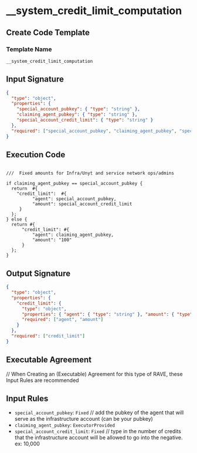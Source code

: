 # \_\_system_credit_limit_computation

## Create Code Template

### Template Name

```text
__system_credit_limit_computation
```

## Input Signature

```json
{
  "type": "object",
  "properties": {
    "special_account_pubkey": { "type": "string" },
    "claiming_agent_pubkey": { "type": "string" },
    "special_account_credit_limit": { "type": "string" }
  },
  "required": ["special_account_pubkey", "claiming_agent_pubkey", "special_account_credit_limit"]
}
```

## Execution Code

```rhai

///  Fixed amounts for Infra/Unyt and service network ops/admins

if claiming_agent_pubkey == special_account_pubkey {
  return  #{
    "credit_limit":  #{
          "agent": special_account_pubkey,
          "amount": special_account_credit_limit
     }
  };
} else {
  return #{
      "credit_limit": #{
          "agent": claiming_agent_pubkey,
          "amount": "100"
      }
  };
}

```

## Output Signature

```json
{
  "type": "object",
  "properties": {
    "credit_limit": {
      "type": "object",
      "properties": { "agent": { "type": "string" }, "amount": { "type": "string" } },
      "required": ["agent", "amount"]
    }
  },
  "required": ["credit_limit"]
}
```

## Executable Agreement

// When Creating an (Executable) Agreement for this type of RAVE, these Input Rules are recommended

## Input Rules

- `special_account_pubkey`: `Fixed` // add the pubkey of the agent that will serve as the infrastructure account (can be your pubkey)
- `claiming_agent_pubkey`: `ExecutorProvided`
- `special_account_credit_limit`: `Fixed` // type in the number of credits that the infrastructure account will be allowed to go into the negative. ex: 10,000
